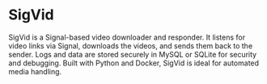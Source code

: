 # SigVid
SigVid is a Signal-based video downloader and responder. It listens for video links via Signal, downloads the videos, and sends them back to the sender. Logs and data are stored securely in MySQL or SQLite for security and debugging. Built with Python and Docker, SigVid is ideal for automated media handling.
